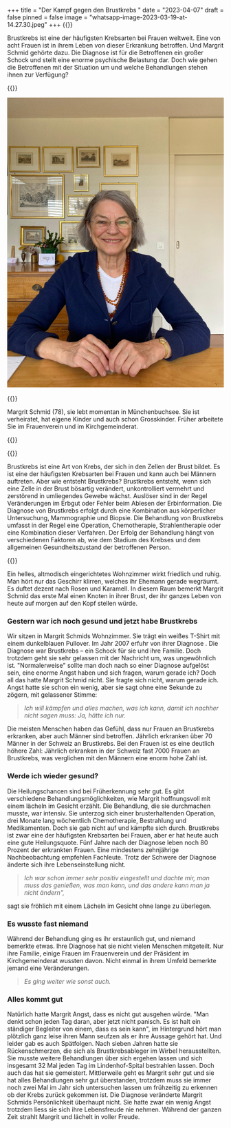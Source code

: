 +++
title = "Der Kampf gegen den Brustkrebs "
date = "2023-04-07"
draft = false
pinned = false
image = "whatsapp-image-2023-03-19-at-14.27.30.jpeg"
+++
{{<lead>}}

Brustkrebs ist eine der häufigsten Krebsarten bei Frauen weltweit. Eine von acht Frauen ist in ihrem Leben von dieser Erkrankung betroffen. Und Margrit Schmid gehörte dazu. Die Diagnose ist für die Betroffenen ein großer Schock und stellt eine enorme psychische Belastung dar. Doch wie gehen die Betroffenen mit der Situation um und welche Behandlungen stehen ihnen zur Verfügung?

{{</lead>}}

![](whatsapp-image-2023-03-19-at-14.27.30.jpeg "Margrit Schmid")



{{<box>}}

Margrit Schmid (78), sie lebt momentan in Münchenbuchsee. Sie ist verheiratet, hat eigene Kinder und auch schon Grosskinder. Früher arbeitete Sie im Frauenverein und im Kirchgemeinderat. 

{{</box>}}

{{<box>}}

Brustkrebs ist eine Art von Krebs, der sich in den Zellen der Brust bildet. Es ist eine der häufigsten Krebsarten bei Frauen und kann auch bei Männern auftreten. Aber wie entsteht Brustkrebs? Brustkrebs entsteht, wenn sich eine Zelle in der Brust bösartig verändert, unkontrolliert vermehrt und zerstörend in umliegendes Gewebe wächst. Auslöser sind in der Regel Veränderungen im Erbgut oder Fehler beim Ablesen der Erbinformation. Die Diagnose von Brustkrebs erfolgt durch eine Kombination aus körperlicher Untersuchung, Mammographie und Biopsie. Die Behandlung von Brustkrebs umfasst in der Regel eine Operation, Chemotherapie, Strahlentherapie oder eine Kombination dieser Verfahren. Der Erfolg der Behandlung hängt von verschiedenen Faktoren ab, wie dem Stadium des Krebses und dem allgemeinen Gesundheitszustand der betroffenen Person.

{{</box>}}

Ein helles, altmodisch eingerichtetes Wohnzimmer wirkt friedlich und ruhig. Man hört nur das Geschirr klirren, welches ihr Ehemann gerade wegräumt. Es duftet dezent nach Rosen und Karamell. In diesem Raum bemerkt Margrit Schmid das erste Mal einen Knoten in ihrer Brust, der ihr ganzes Leben von heute auf morgen auf den Kopf stellen würde.

### Gestern war ich noch gesund und jetzt habe Brustkrebs

Wir sitzen in Margrit Schmids Wohnzimmer. Sie trägt ein weißes T-Shirt mit einem dunkelblauen Pullover. Im Jahr 2007 erfuhr von ihrer Diagnose . Die Diagnose war Brustkrebs – ein Schock für sie und ihre Familie. Doch trotzdem geht sie sehr gelassen mit der Nachricht um, was ungewöhnlich ist. "Normalerweise" sollte man doch nach so einer Diagnose aufgelöst sein, eine enorme Angst haben und sich fragen, warum gerade ich? Doch all das hatte Margrit Schmid nicht. Sie fragte sich nicht, warum gerade ich. Angst hatte sie schon ein wenig, aber sie sagt ohne eine Sekunde zu zögern, mit gelassener Stimme: 

> *Ich will kämpfen und alles machen, was ich kann, damit ich nachher nicht sagen muss: Ja, hätte ich nur.*

Die meisten Menschen haben das Gefühl, dass nur Frauen an Brustkrebs erkranken, aber auch Männer sind betroffen. Jährlich erkranken über 70 Männer in der Schweiz an Brustkrebs. Bei den Frauen ist es eine deutlich höhere Zahl: Jährlich erkranken in der Schweiz fast 7000 Frauen an Brustkrebs, was verglichen mit den Männern eine enorm hohe Zahl ist. 



### Werde ich wieder gesund?

Die Heilungschancen sind bei Früherkennung sehr gut. Es gibt verschiedene Behandlungsmöglichkeiten, wie Margrit hoffnungsvoll mit einem lächeln im Gesicht erzählt. Die Behandlung, die sie durchmachen musste, war intensiv. Sie unterzog sich einer brusterhaltenden Operation, drei Monate lang wöchentlich Chemotherapie, Bestrahlung und Medikamenten. Doch sie gab nicht auf und kämpfte sich durch. Brustkrebs ist zwar eine der häufigsten Krebsarten bei Frauen, aber er hat heute auch eine gute Heilungsquote. Fünf Jahre nach der Diagnose leben noch 80 Prozent der erkrankten Frauen. Eine mindestens zehnjährige Nachbeobachtung empfehlen Fachleute. Trotz der Schwere der Diagnose änderte sich ihre Lebenseinstellung nicht.

>  *Ich war schon immer sehr positiv eingestellt und dachte mir, man muss das genießen, was man kann, und das andere kann man ja nicht ändern",* 

sagt sie fröhlich mit einem Lächeln im Gesicht ohne lange zu überlegen.

### Es wusste fast niemand

Während der Behandlung ging es ihr erstaunlich gut, und niemand bemerkte etwas. Ihre Diagnose hat sie nicht vielen Menschen mitgeteilt. Nur ihre Familie, einige Frauen im Frauenverein und der Präsident im Kirchgemeinderat wussten davon. Nicht einmal in ihrem Umfeld bemerkte jemand eine Veränderungen. 

> *Es ging weiter wie sonst auch.*

### Alles kommt gut

Natürlich hatte Margrit Angst, dass es nicht gut ausgehen würde. "Man denkt schon jeden Tag daran, aber jetzt nicht panisch. Es ist halt ein ständiger Begleiter von einem, dass es sein kann", im Hintergrund hört man plötzlich ganz leise ihren Mann seufzen als er ihre Aussage gehört hat. Und leider gab es auch Spätfolgen. Nach sieben Jahren hatte sie Rückenschmerzen, die sich als Brustkrebsableger im Wirbel herausstellten. Sie musste weitere Behandlungen über sich ergehen lassen und sich insgesamt 32 Mal jeden Tag im Lindenhof-Spital bestrahlen lassen. Doch auch das hat sie gemeistert. Mittlerweile geht es Margrit sehr gut und sie hat alles Behandlungen sehr gut überstanden, trotzdem muss sie immer noch zwei Mal im Jahr sich untersuchen lassen um frühzeitig zu erkennen ob der Krebs zurück gekommen ist. Die Diagnose veränderte Margrit Schmids Persönlichkeit überhaupt nicht. Sie hatte zwar ein wenig Angst trotzdem liess sie sich ihre Lebensfreude nie nehmen. Während der ganzen Zeit strahlt Margrit und lächelt in voller Freude.